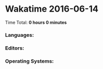 # Wakatime 2016-06-14

Time Total: **0 hours 0 minutes**

### Languages:

### Editors:

### Operating Systems:

